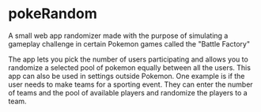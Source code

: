 # pokeRandom
A small web app randomizer made with the purpose of simulating a gameplay challenge in certain Pokemon games called the "Battle Factory"

The app lets you pick the number of users participating and allows you to randomize a selected pool of pokemon equally between all the users. This app can also be used in settings outside Pokemon. One example is if the user needs to make teams for a sporting event. They can enter the number of teams and the pool of available players and randomize the players to a team.
